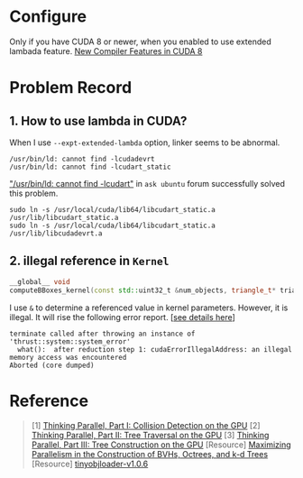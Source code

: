 
# Configure
Only if you have CUDA 8 or newer, when you enabled to use extended lambada feature. [New Compiler Features in CUDA 8](https://developer.nvidia.com/blog/new-compiler-features-cuda-8/)




# Problem Record

## 1. How to use lambda in CUDA?
When I use `--expt-extended-lambda` option, linker seems to be abnormal.
```shell
/usr/bin/ld: cannot find -lcudadevrt
/usr/bin/ld: cannot find -lcudart_static
```

["/usr/bin/ld: cannot find -lcudart"](https://askubuntu.com/questions/510176/usr-bin-ld-cannot-find-lcudart) in `ask ubuntu` forum successfully solved this problem.
```shell
sudo ln -s /usr/local/cuda/lib64/libcudart_static.a /usr/lib/libcudart_static.a
sudo ln -s /usr/local/cuda/lib64/libcudart_static.a /usr/lib/libcudadevrt.a
```

## 2. illegal reference in `Kernel`
```c++
__global__ void 
computeBBoxes_kernel(const std::uint32_t &num_objects, triangle_t* trianglePtr, vec3f* verticePtr, AABB* aabbPtr);
```
I use `&` to determine a referenced value in kernel parameters. However, it is illegal. It will rise the following error report. [[see details here](https://www.coder.work/article/2793171)]
```shell
terminate called after throwing an instance of 'thrust::system::system_error'
  what():  after reduction step 1: cudaErrorIllegalAddress: an illegal memory access was encountered
Aborted (core dumped)
```

# Reference
> [1] [Thinking Parallel, Part I: Collision Detection on the GPU](https://developer.nvidia.com/blog/thinking-parallel-part-i-collision-detection-gpu/)
> [2] [Thinking Parallel, Part II: Tree Traversal on the GPU](https://developer.nvidia.com/blog/thinking-parallel-part-ii-tree-traversal-gpu/)
> [3] [Thinking Parallel, Part III: Tree Construction on the GPU](https://developer.nvidia.com/blog/thinking-parallel-part-iii-tree-construction-gpu/)
> [Resource] [Maximizing Parallelism in the Construction of BVHs, Octrees, and k-d Trees](https://research.nvidia.com/publication/2012-06_maximizing-parallelism-construction-bvhs-octrees-and-k-d-trees)
> [Resource] [tinyobjloader-v1.0.6](https://github.com/tinyobjloader/tinyobjloader/tree/v1.0.6)